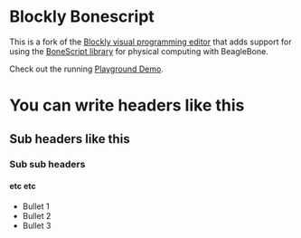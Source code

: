 Blockly Bonescript
==================

This is a fork of the [Blockly visual programming editor](https://code.google.com/p/blockly) that adds support for using the [BoneScript library](http://beagleboard.org/bonescript) for physical computing with BeagleBone.

Check out the running [Playground Demo](http://jadonk.github.io/blockly-bonescript/static/tests/playground.html).

# You can write headers like this
## Sub headers like this
### Sub sub headers
#### etc etc
- Bullet 1
- Bullet 2
- Bullet 3
